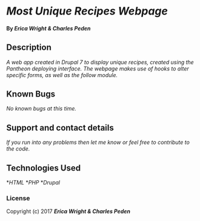 # _Most Unique Recipes Webpage_

#### By _**Erica Wright & Charles Peden**_

## Description

_A web app created in Drupal 7 to display unique recipes, created using the Pantheon deploying interface. The webpage makes use of hooks to alter specific forms, as well as the follow module._

## Known Bugs

_No known bugs at this time._

## Support and contact details

_If you run into any problems then let me know or feel free to contribute to the code._

## Technologies Used

*_HTML_
*_PHP_
*_Drupal_

### License

Copyright (c) 2017 **_Erica Wright & Charles Peden_**

